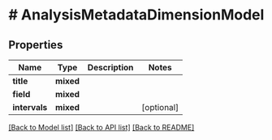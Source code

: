 # # AnalysisMetadataDimensionModel

## Properties

Name | Type | Description | Notes
------------ | ------------- | ------------- | -------------
**title** | **mixed** |  |
**field** | **mixed** |  |
**intervals** | **mixed** |  | [optional]

[[Back to Model list]](../../README.md#models) [[Back to API list]](../../README.md#endpoints) [[Back to README]](../../README.md)

